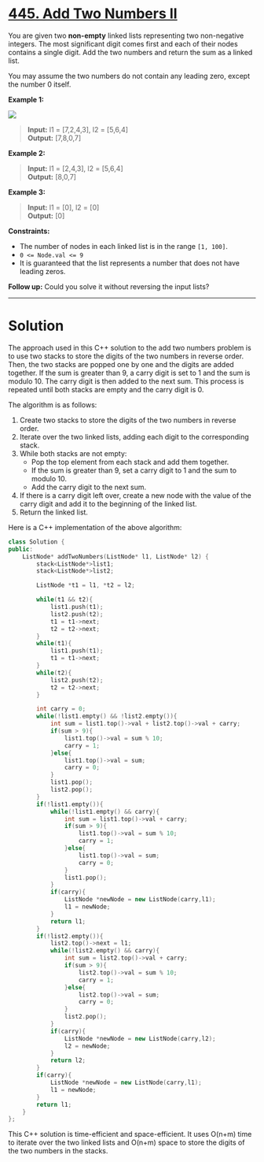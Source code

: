 # [445. Add Two Numbers II](https://leetcode.com/problems/add-two-numbers-ii/)

You are given two **non-empty** linked lists representing two non-negative integers. The most significant digit comes first and each of their nodes contains a single digit. Add the two numbers and return the sum as a linked list.

You may assume the two numbers do not contain any leading zero, except the number 0 itself.


**Example 1:**

![](https://assets.leetcode.com/uploads/2021/04/09/sumii-linked-list.jpg)

>**Input:** l1 = [7,2,4,3], l2 = [5,6,4]<br>
**Output:** [7,8,0,7]

**Example 2:**

>**Input:** l1 = [2,4,3], l2 = [5,6,4]<br>
**Output:** [8,0,7]

**Example 3:**

>**Input:** l1 = [0], l2 = [0]<br>
**Output:** [0]
 

**Constraints:**

- The number of nodes in each linked list is in the range `[1, 100]`.
- `0 <= Node.val <= 9`
- It is guaranteed that the list represents a number that does not have leading zeros.
 

**Follow up:** Could you solve it without reversing the input lists?

---
# Solution

The approach used in this C++ solution to the add two numbers problem is to use two stacks to store the digits of the two numbers in reverse order. Then, the two stacks are popped one by one and the digits are added together. If the sum is greater than 9, a carry digit is set to 1 and the sum is modulo 10. The carry digit is then added to the next sum. This process is repeated until both stacks are empty and the carry digit is 0.

The algorithm is as follows:

1. Create two stacks to store the digits of the two numbers in reverse order.
2. Iterate over the two linked lists, adding each digit to the corresponding stack.
3. While both stacks are not empty:
    * Pop the top element from each stack and add them together.
    * If the sum is greater than 9, set a carry digit to 1 and the sum to modulo 10.
    * Add the carry digit to the next sum.
4. If there is a carry digit left over, create a new node with the value of the carry digit and add it to the beginning of the linked list.
5. Return the linked list.

Here is a C++ implementation of the above algorithm:

```cpp []
class Solution {
public:
    ListNode* addTwoNumbers(ListNode* l1, ListNode* l2) {
        stack<ListNode*>list1;
        stack<ListNode*>list2;

        ListNode *t1 = l1, *t2 = l2;

        while(t1 && t2){
            list1.push(t1);
            list2.push(t2);
            t1 = t1->next;
            t2 = t2->next;
        }
        while(t1){
            list1.push(t1);
            t1 = t1->next;
        }
        while(t2){
            list2.push(t2);
            t2 = t2->next;
        }

        int carry = 0;
        while(!list1.empty() && !list2.empty()){
            int sum = list1.top()->val + list2.top()->val + carry;
            if(sum > 9){
                list1.top()->val = sum % 10;
                carry = 1;
            }else{
                list1.top()->val = sum;
                carry = 0;
            }
            list1.pop();
            list2.pop();
        }
        if(!list1.empty()){
            while(!list1.empty() && carry){
                int sum = list1.top()->val + carry;
                if(sum > 9){
                    list1.top()->val = sum % 10;
                    carry = 1;
                }else{
                    list1.top()->val = sum;
                    carry = 0;
                }
                list1.pop();
            }
            if(carry){
                ListNode *newNode = new ListNode(carry,l1);
                l1 = newNode;
            }
            return l1;
        }
        if(!list2.empty()){
            list2.top()->next = l1;
            while(!list2.empty() && carry){
                int sum = list2.top()->val + carry;
                if(sum > 9){
                    list2.top()->val = sum % 10;
                    carry = 1;
                }else{
                    list2.top()->val = sum;
                    carry = 0;
                }
                list2.pop();
            }
            if(carry){
                ListNode *newNode = new ListNode(carry,l2);
                l2 = newNode;
            }
            return l2;
        }
        if(carry){
            ListNode *newNode = new ListNode(carry,l1);
            l1 = newNode;
        }
        return l1;
    }
};
```

This C++ solution is time-efficient and space-efficient. It uses O(n+m) time to iterate over the two linked lists and O(n+m) space to store the digits of the two numbers in the stacks.